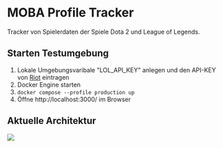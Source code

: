 # MOBA Profile Tracker
Tracker von Spielerdaten der Spiele Dota 2 und League of Legends.

## Starten Testumgebung

1. Lokale Umgebungsvaribale "LOL_API_KEY" anlegen und den API-KEY von [Riot](https://developer.riotgames.com/) eintragen
2. Docker Engine starten
3. `docker compose --profile production up`
4. Öffne http://localhost:3000/ im Browser

## Aktuelle Architektur
![](https://i.imgur.com/QowZY0U.jpg)